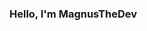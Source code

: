 ### Hello, I'm MagnusTheDev

<!--
**MagnusTheDev/MagnusTheDev** is a ✨ _special_ ✨ repository because its `README.md` (this file) appears on your GitHub profile.

Developer:

- 🔭 I’m currently working on FiveM scripts
- 🌱 I’m currently learning C#, JS and a bit more
- 📫 How to reach me: You can reach me on my discord https://discord.gg/whGW443 
- 😄 My goals: Expand my knowledge in: JavaScript and C#
- ⚡ Fun fact: When I code, I hear music
-->
